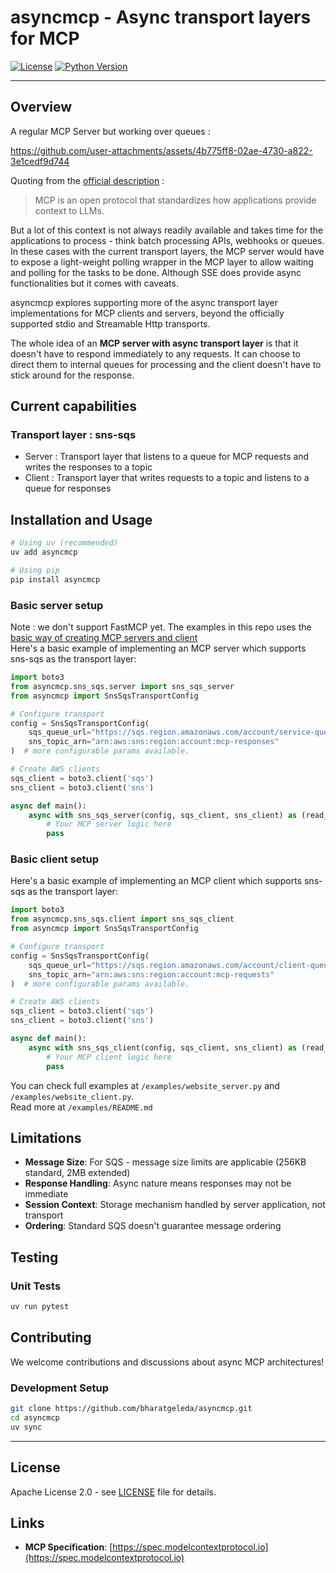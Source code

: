 # asyncmcp - Async transport layers for MCP 


[![License](https://img.shields.io/badge/license-Apache%202.0-blue.svg)](LICENSE)
[![Python Version](https://img.shields.io/badge/python-3.10%2B-blue.svg)](https://www.python.org/downloads/)


---

## Overview


A regular MCP Server but working over queues :

https://github.com/user-attachments/assets/4b775ff8-02ae-4730-a822-3e1cedf9d744


Quoting from the [official description](https://modelcontextprotocol.io/introduction) :<br/> 
> MCP is an open protocol that standardizes how applications provide context to LLMs.

But a lot of this context is not always readily available and takes time for the applications to process - think batch processing APIs, webhooks or queues. In these cases with the current transport layers, the MCP server would have to expose a light-weight polling wrapper in the MCP layer to allow waiting and polling for the tasks to be done. Although SSE does provide async functionalities but it comes with caveats. <br/>

asyncmcp explores supporting more of the async transport layer implementations for MCP clients and servers, beyond the officially supported stdio and Streamable Http transports. 

The whole idea of an **MCP server with async transport layer** is that it doesn't have to respond immediately to any requests. It can choose to direct them to internal queues for processing and the client doesn't have to stick around for the response.

## Current capabilities

### Transport layer : sns-sqs

- Server : Transport layer that listens to a queue for MCP requests and writes the responses to a topic
- Client : Transport layer that writes requests to a topic and listens to a queue for responses

## Installation and Usage

```bash
# Using uv (recommended)
uv add asyncmcp
```

```bash
# Using pip  
pip install asyncmcp
```

### Basic server setup

Note : we don't support FastMCP yet. The examples in this repo uses the [basic way of creating MCP servers and client](https://modelcontextprotocol.io/docs/concepts/architecture#implementation-example) 
<br/>
Here's a basic example of implementing an MCP server which supports sns-sqs as the transport layer:

```python
import boto3
from asyncmcp.sns_sqs.server import sns_sqs_server
from asyncmcp import SnsSqsTransportConfig

# Configure transport
config = SnsSqsTransportConfig(
    sqs_queue_url="https://sqs.region.amazonaws.com/account/service-queue",
    sns_topic_arn="arn:aws:sns:region:account:mcp-responses"
)  # more configurable params available.

# Create AWS clients
sqs_client = boto3.client('sqs')
sns_client = boto3.client('sns')

async def main():
    async with sns_sqs_server(config, sqs_client, sns_client) as (read_stream, write_stream):
        # Your MCP server logic here
        pass
```

### Basic client setup

Here's a basic example of implementing an MCP client which supports sns-sqs as the transport layer:

```python
import boto3
from asyncmcp.sns_sqs.client import sns_sqs_client
from asyncmcp import SnsSqsTransportConfig

# Configure transport
config = SnsSqsTransportConfig(
    sqs_queue_url="https://sqs.region.amazonaws.com/account/client-queue",
    sns_topic_arn="arn:aws:sns:region:account:mcp-requests"
)  # more configurable params available.

# Create AWS clients
sqs_client = boto3.client('sqs')
sns_client = boto3.client('sns')

async def main():
    async with sns_sqs_client(config, sqs_client, sns_client) as (read_stream, write_stream):
        # Your MCP client logic here
        pass
```

You can check full examples at `/examples/website_server.py` and `/examples/website_client.py`. 
<br/>
Read more at `/examples/README.md`

## Limitations

- **Message Size**: For SQS - message size limits are applicable (256KB standard, 2MB extended)
- **Response Handling**: Async nature means responses may not be immediate
- **Session Context**: Storage mechanism handled by server application, not transport
- **Ordering**: Standard SQS doesn't guarantee message ordering

## Testing

### Unit Tests

```bash
uv run pytest
```



## Contributing

We welcome contributions and discussions about async MCP architectures!

### Development Setup

```bash
git clone https://github.com/bharatgeleda/asyncmcp.git
cd asyncmcp
uv sync
```

---

## License

Apache License 2.0 - see [LICENSE](LICENSE) file for details.

## Links

- **MCP Specification**: [https://spec.modelcontextprotocol.io](https://spec.modelcontextprotocol.io)
